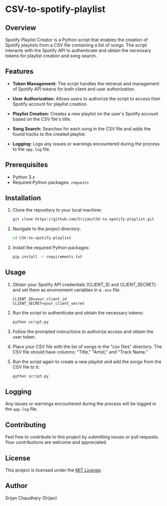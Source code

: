 # CSV-to-spotify-playlist

## Overview

Spotify Playlist Creator is a Python script that enables the creation of Spotify playlists from a CSV file containing a list of songs. The script interacts with the Spotify API to authenticate and obtain the necessary tokens for playlist creation and song search.

## Features

- **Token Management:** The script handles the retrieval and management of Spotify API tokens for both client and user authorization.
  
- **User Authorization:** Allows users to authorize the script to access their Spotify account for playlist creation.

- **Playlist Creation:** Creates a new playlist on the user's Spotify account based on the CSV file's title.

- **Song Search:** Searches for each song in the CSV file and adds the found tracks to the created playlist.

- **Logging:** Logs any issues or warnings encountered during the process to the `app.log` file.

## Prerequisites

- Python 3.x
- Required Python packages: `requests`

## Installation

1. Clone the repository to your local machine:

    ```bash
    git clone https://github.com/5rijan/CSV-to-spotify-playlist.git
    ```

2. Navigate to the project directory:

    ```bash
    cd CSV-to-spotify-playlist
    ```

3. Install the required Python packages:

    ```bash
    pip install -r requirements.txt
    ```

## Usage

1. Obtain your Spotify API credentials (CLIENT_ID and CLIENT_SECRET) and set them as environment variables in a `.env` file:

    ```env
    CLIENT_ID=your_client_id
    CLIENT_SECRET=your_client_secret
    ```

2. Run the script to authenticate and obtain the necessary tokens:

    ```bash
    python script.py
    ```

3. Follow the prompted instructions to authorize access and obtain the user token.

4. Place your CSV file with the list of songs in the "csv files" directory. The CSV file should have columns: "Title," "Artist," and "Track Name."

5. Run the script again to create a new playlist and add the songs from the CSV file to it:

    ```bash
    python script.py
    ```

## Logging

Any issues or warnings encountered during the process will be logged in the `app.log` file.

## Contributing

Feel free to contribute to this project by submitting issues or pull requests. Your contributions are welcome and appreciated.

## License

This project is licensed under the [MIT License](LICENSE).

## Author

Srijan Chaudhary (5rijan)
